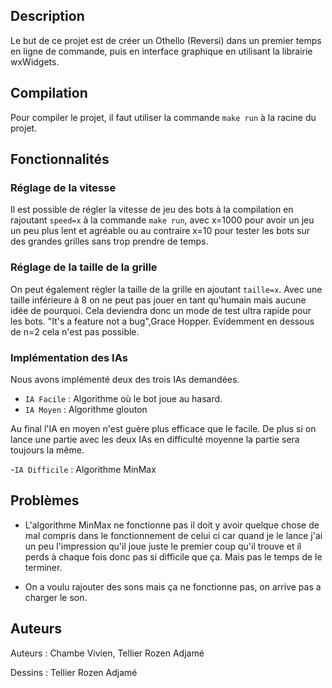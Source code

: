 ## Description

Le but de ce projet est de créer un Othello (Reversi) dans un premier temps en ligne de commande, puis en interface graphique en utilisant la librairie wxWidgets.

## Compilation

Pour compiler le projet, il faut utiliser la commande `make run` à la racine du projet.

## Fonctionnalités

### Réglage de la vitesse

Il est possible de régler la vitesse de jeu des bots à la compilation en rajoutant `speed=x` à la commande `make run`, avec x=1000 pour avoir un jeu un peu plus lent et agréable ou au contraire x=10 pour tester les bots sur des grandes grilles sans trop prendre de temps.

### Réglage de la taille de la grille

On peut également régler la taille de la grille en ajoutant `taille=x`. Avec une taille inférieure à 8 on ne peut pas jouer en tant qu'humain mais aucune idée de pourquoi. Cela deviendra donc un mode de test ultra rapide pour les bots. "It's a feature not a bug",Grace Hopper.
Evidemment en dessous de n=2 cela n'est pas possible.

### Implémentation des IAs
Nous avons implémenté deux des trois IAs demandées.
- `IA Facile` : Algorithme où le bot joue au hasard.
- `IA Moyen` : Algorithme glouton

Au final l'IA en moyen n'est guère plus efficace que le facile.
De plus si on lance une partie avec les deux IAs en difficulté moyenne la partie sera toujours la même.

-`IA Difficile` : Algorithme MinMax 


## Problèmes

- L'algorithme MinMax ne fonctionne pas il doit y avoir quelque chose de mal compris dans le fonctionnement de celui ci car quand je le lance j'ai un peu l'impression qu'il joue juste le premier coup qu'il trouve et il perds à chaque fois donc pas si difficile que ça. Mais pas le temps de le terminer.

- On a voulu rajouter des sons mais ça ne fonctionne pas, on arrive pas a charger le son.

## Auteurs

Auteurs : Chambe Vivien, Tellier Rozen Adjamé

Dessins : Tellier Rozen Adjamé

